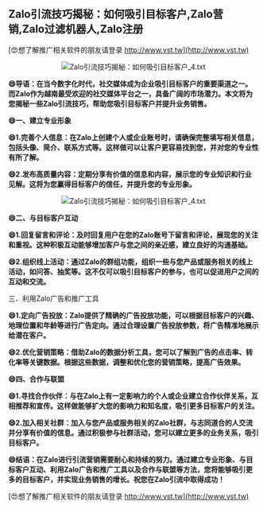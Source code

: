 ## **Zalo引流技巧揭秘：如何吸引目标客户,Zalo营销,Zalo过滤机器人,Zalo注册**

[😍想了解推广相关软件的朋友请登录 http://www.vst.tw](http://www.vst.tw)

 <center><img src="https://vst.tw/MP4/tuiguang/png/2.png" alt="Zalo引流技巧揭秘：如何吸引目标客户_4.txt"></center>

**😄导语：在当今数字化时代，社交媒体成为企业吸引目标客户的重要渠道之一。而Zalo作为越南最受欢迎的社交媒体平台之一，具备广阔的市场潜力。本文将为您揭秘一些Zalo引流技巧，帮助您吸引目标客户并提升业务销售。**

**😄一、建立专业形象**

**😄1.完善个人信息：在Zalo上创建个人或企业账号时，请确保完整填写相关信息，包括头像、简介、联系方式等。这样做可以让客户更容易找到您，并对您的专业性有所了解。**

**😄2.发布高质量内容：定期分享有价值的信息和内容，展示您的专业知识和行业见解。这将为您赢得目标客户的信任，并提升您的专业形象。**

 <center><img src="https://vst.tw/MP4/tuiguang/png/2.png" alt="Zalo引流技巧揭秘：如何吸引目标客户_4.txt"></center>

**😄二、与目标客户互动**

**😄1.回复留言和评论：及时回复用户在您的Zalo账号下留言和评论，展现您的关注和重视。这种积极互动能够增加客户与您之间的亲近感，建立良好的沟通基础。**

**😄2.组织线上活动：通过Zalo的群组功能，组织一些与您产品或服务相关的线上活动，如问答、抽奖等。这不仅可以吸引目标客户的参与，也可以促进用户之间的互动和交流。**

三、利用Zalo广告和推广工具

**😄1.定向广告投放：Zalo提供了精确的广告投放功能，可以根据目标客户的兴趣、地理位置和年龄等进行广告定向。通过合理设置广告投放参数，将广告精准地展示给潜在客户。**

**😄2.优化营销策略：借助Zalo的数据分析工具，您可以了解到广告的点击率、转化率等关键数据。根据这些数据，调整和优化您的营销策略，提高广告效果。**

**😄四、合作与联盟**

**😄1.寻找合作伙伴：与在Zalo上有一定影响力的个人或企业建立合作伙伴关系，互相推荐和宣传。这样做能够扩大您的影响力和知名度，吸引更多目标客户的关注。**

**😄2.加入相关社群：加入与您产品或服务相关的Zalo社群，与志同道合的人交流并分享有价值的信息。通过积极参与社群活动，您可以建立更多的业务关系，吸引目标客户。**

**😄结语：在Zalo进行引流营销需要耐心和持续的努力。通过建立专业形象、与目标客户互动、利用Zalo广告和推广工具以及合作与联盟等方法，您将能够吸引更多的目标客户，并实现业务销售的增长。祝您在Zalo引流中取得成功！**

[😍想了解推广相关软件的朋友请登录 http://www.vst.tw](http://www.vst.tw)




